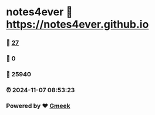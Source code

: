 # notes4ever :link: https://notes4ever.github.io 
### :page_facing_up: [27](https://notes4ever.github.io/tag.html) 
### :speech_balloon: 0 
### :hibiscus: 25940 
### :alarm_clock: 2024-11-07 08:53:23 
### Powered by :heart: [Gmeek](https://github.com/Meekdai/Gmeek)
